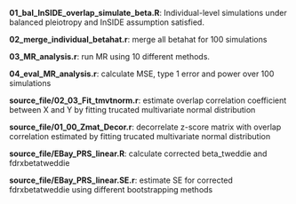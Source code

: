 **01_bal_InSIDE_overlap_simulate_beta.R**: Individual-level simulations under balanced pleiotropy and InSIDE assumption satisfied.

**02_merge_individual_betahat.r**: merge all betahat for 100 simulations

**03_MR_analysis.r**: run MR using 10 different methods.

**04_eval_MR_analysis.r**: calculate MSE, type 1 error and power over 100 simulations

**source_file/02_03_Fit_tmvtnorm.r**: estimate overlap correlation coefficient between X and Y by fitting trucated multivariate normal distribution

**source_file/01_00_Zmat_Decor.r**: decorrelate z-score matrix with overlap correlation estimated by fitting trucated multivariate normal distribution

**source_file/EBay_PRS_linear.R**: calculate corrected beta_tweddie and fdrxbetatweddie

**source_file/EBay_PRS_linear.SE.r**: estimate SE for corrected fdrxbetatweddie using different bootstrapping methods
